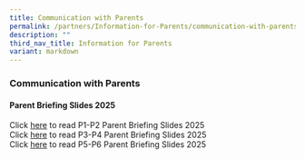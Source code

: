 ```yaml
---
title: Communication with Parents
permalink: /partners/Information-for-Parents/communication-with-parents/
description: ""
third_nav_title: Information for Parents
variant: markdown
---
```

### Communication with Parents

#### Parent Briefing Slides 2025
Click [here](https://drive.google.com/file/d/1bgGAdoWvfZU5lTLPC_MMfUgNl8UzpHnM/view?usp=sharing) to read P1-P2 Parent Briefing Slides 2025<br>
Click [here](https://drive.google.com/file/d/1t70m5akIU_X53U4xBtTNVgRvs66gCJz5/view?usp=sharing) to read P3-P4 Parent Briefing Slides 2025<br>
Click [here](https://drive.google.com/file/d/1fo90rnyStQSpZ04G_BcFVFlwbHk_cWiG/view?usp=sharing) to read P5-P6 Parent Briefing Slides 2025<br>